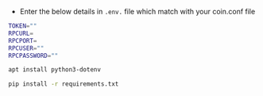 
- Enter the below details in `.env.` file which match with your coin.conf file
```bash
TOKEN=""
RPCURL=
RPCPORT=
RPCUSER=""
RPCPASSWORD=""
```

```bash
apt install python3-dotenv
```

```bash
pip install -r requirements.txt
```